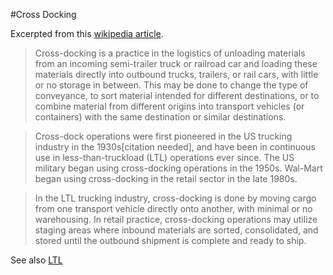 #Cross Docking

Excerpted from this [wikipedia article](https://en.wikipedia.org/wiki/Cross-docking).

> Cross-docking is a practice in the logistics of unloading materials from an incoming 
semi-trailer truck or railroad car and loading these materials directly into outbound 
trucks, trailers, or rail cars, with little or no storage in between. 
This may be done to change the type of conveyance, to sort material intended for different destinations, 
or to combine material from different origins into transport vehicles (or containers) 
with the same destination or similar destinations.

> Cross-dock operations were first pioneered in the US trucking industry in the 1930s[citation needed], 
and have been in continuous use in less-than-truckload (LTL) operations ever since. 
The US military began using cross-docking operations in the 1950s. 
Wal-Mart began using cross-docking in the retail sector in the late 1980s.

> In the LTL trucking industry, cross-docking is done by moving cargo from one transport vehicle 
directly onto another, with minimal or no warehousing. In retail practice, cross-docking operations 
may utilize staging areas where inbound materials are sorted, consolidated, 
and stored until the outbound shipment is complete and ready to ship.

See also [LTL](https://github.com/valueflows/valueflows/blob/master/use-cases/less-than-truckload-shipping.md)
